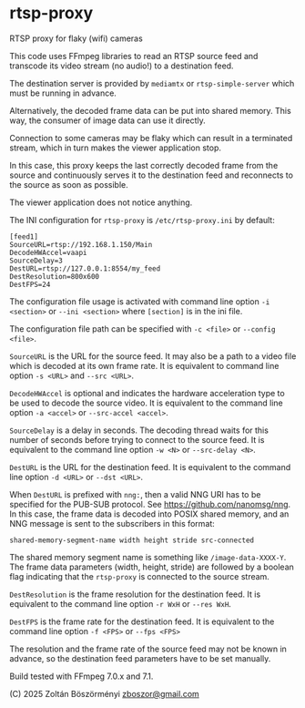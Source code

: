 # rtsp-proxy
RTSP proxy for flaky (wifi) cameras

This code uses FFmpeg libraries to read an RTSP source feed and
transcode its video stream (no audio!) to a destination feed.

The destination server is provided by `mediamtx` or `rtsp-simple-server`
which must be running in advance.

Alternatively, the decoded frame data can be put into shared memory.
This way, the consumer of image data can use it directly.

Connection to some cameras may be flaky which can result in
a terminated stream, which in turn makes the viewer application stop.

In this case, this proxy keeps the last correctly decoded frame
from the source and continuously serves it to the destination
feed and reconnects to the source as soon as possible.

The viewer application does not notice anything.

The INI configuration for `rtsp-proxy` is `/etc/rtsp-proxy.ini` by default:
```
[feed1]
SourceURL=rtsp://192.168.1.150/Main
DecodeHWAccel=vaapi
SourceDelay=3
DestURL=rtsp://127.0.0.1:8554/my_feed
DestResolution=800x600
DestFPS=24
```

The configuration file usage is activated with command line option
`-i <section>` or `--ini <section>` where `[section]` is in the
ini file.

The configuration file path can be specified with `-c <file>` or
`--config <file>`.

`SourceURL` is the URL for the source feed. It may also be a path
to a video file which is decoded at its own frame rate. It is
equivalent to command line option `-s <URL>` and `--src <URL>`.

`DecodeHWAccel` is optional and indicates the hardware acceleration
type to be used to decode the source video. It is equivalent to
the command line option `-a <accel>` or `--src-accel <accel>`.

`SourceDelay` is a delay in seconds. The decoding thread waits for
this number of seconds before trying to connect to the source feed.
It is equivalent to the command line option `-w <N>` or
`--src-delay <N>`.

`DestURL` is the URL for the destination feed. It is equivalent
to the command line option `-d <URL>` or `--dst <URL>`.

When `DestURL` is prefixed with `nng:`, then a valid NNG URI has
to be specified for the PUB-SUB protocol. See
https://github.com/nanomsg/nng. In this case, the frame data is
decoded into POSIX shared memory, and an NNG message is sent to
the subscribers in this format:
```
shared-memory-segment-name width height stride src-connected
```

The shared memory segment name is something like `/image-data-XXXX-Y`.
The frame data parameters (width, height, stride) are followed by
a boolean flag indicating that the `rtsp-proxy` is connected to the
source stream.

`DestResolution` is the frame resolution for the destination feed.
It is equivalent to the command line option `-r WxH` or `--res WxH`.

`DestFPS` is the frame rate for the destination feed. It is
equivalent to the command line option `-f <FPS>` or `--fps <FPS>`

The resolution and the frame rate of the source feed may not be
known in advance, so the destination feed parameters have to be
set manually.

Build tested with FFmpeg 7.0.x and 7.1.

(C) 2025 Zoltán Böszörményi <zboszor@gmail.com>
